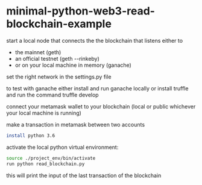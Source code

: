 # minimal-python-web3-read-blockchain-example

start a local node that connects the the blockchain that listens either to 
- the mainnet (geth)
- an official testnet (geth --rinkeby)
- or on your local machine in memory (ganache)

set the right network in the settings.py file

to test with ganache either install and run ganache locally or install truffle and run the command truffle develop

connect your metamask wallet to your blockchain (local or public whichever your local machine is running)

make a transaction in metamask between two accounts

```sh
install python 3.6
```
activate the local python virtual environment: 
```sh
source ./project_env/bin/activate
run python read_blockchain.py 
```

this will print the input of the last transaction of the blockchain


